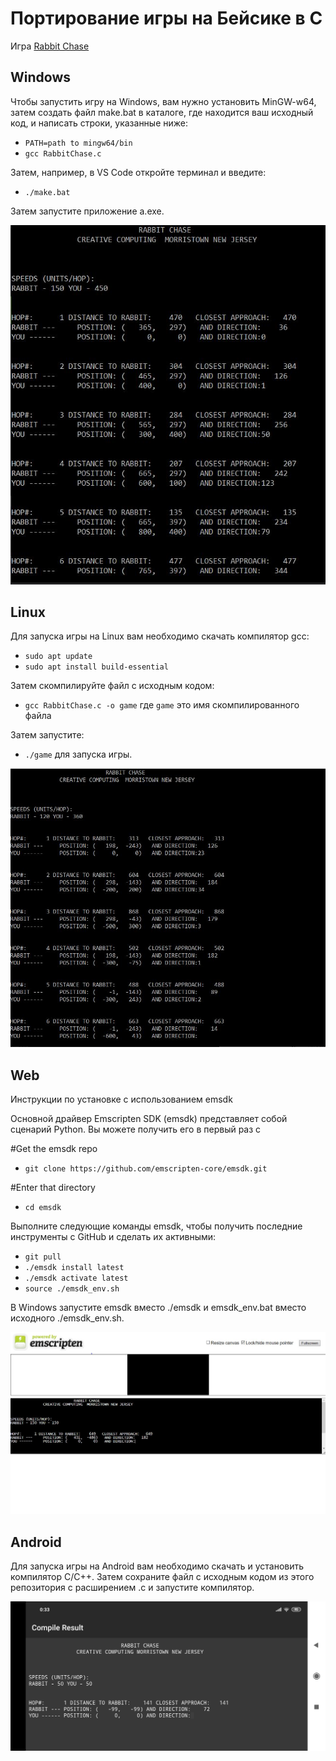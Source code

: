 # Портирование игры на Бейсике в C
Игра [Rabbit Chase](https://www.atariarchives.org/morebasicgames/showpage.php?page=132)

## Windows

Чтобы запустить игру на Windows, вам нужно установить MinGW-w64, затем создать файл make.bat в каталоге, где находится ваш исходный код, и написать строки, указанные ниже:

* `PATH=path to mingw64/bin`
* `gcc RabbitChase.c`

Затем, например, в VS Code откройте терминал и введите:

* `./make.bat`

Затем запустите приложение a.exe.

![Alt-текст](https://raw.githubusercontent.com/ADkii-q/GAME-C/main/screen/win.png)

## Linux

Для запуска игры на Linux вам необходимо скачать компилятор gcc:

* `sudo apt update`
* `sudo apt install build-essential`

Затем скомпилируйте файл с исходным кодом:

* `gcc RabbitChase.c -o game` где `game` это имя скомпилированного файла

Затем запустите:

* `./game` для запуска игры.

![Alt-текст](https://raw.githubusercontent.com/ADkii-q/GAME-C/main/screen/gcc.png)

## Web
Инструкции по установке с использованием emsdk

Основной драйвер Emscripten SDK (emsdk) представляет собой сценарий Python. Вы можете получить его в первый раз с

#Get the emsdk repo

* `git clone https://github.com/emscripten-core/emsdk.git`

#Enter that directory
* `cd emsdk`

Выполните следующие команды emsdk, чтобы получить последние инструменты с GitHub и сделать их активными:
* `git pull`
* `./emsdk install latest`
* `./emsdk activate latest`
* `source ./emsdk_env.sh`

В Windows запустите emsdk вместо ./emsdk и emsdk_env.bat вместо исходного ./emsdk_env.sh.

![Alt-текст](https://raw.githubusercontent.com/ADkii-q/GAME-C/main/screen/web.png)
## Android
Для запуска игры на Android вам необходимо скачать и установить компилятор C/C++. Затем сохраните файл с исходным кодом из этого репозитория с расширением .c и запустите компилятор.

![Alt-текст](https://github.com/ADkii-q/GAME-C/blob/main/screen/Screen.c.png?raw=true)
